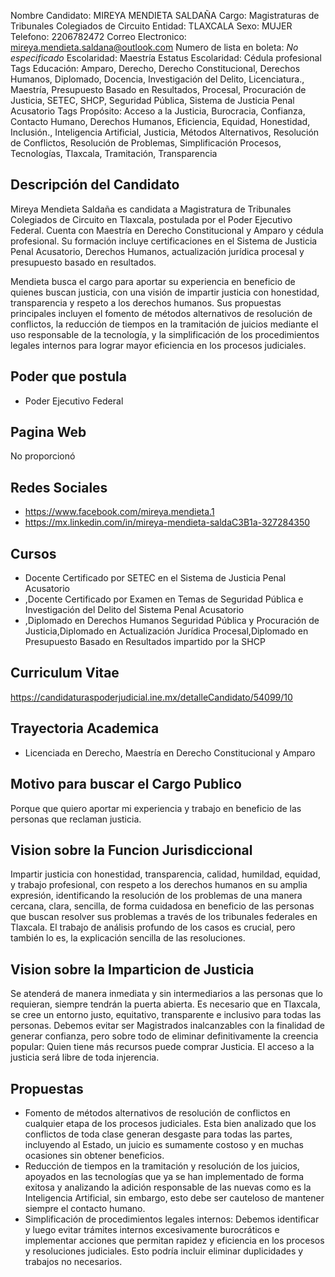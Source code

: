 Nombre Candidato: MIREYA MENDIETA SALDAÑA
Cargo: Magistraturas de Tribunales Colegiados de Circuito
Entidad: TLAXCALA
Sexo: MUJER
Telefono: 2206782472
Correo Electronico: mireya.mendieta.saldana@outlook.com
Numero de lista en boleta: *No especificado*
Escolaridad: Maestría
Estatus Escolaridad: Cédula profesional
Tags Educación: Amparo, Derecho, Derecho Constitucional, Derechos Humanos, Diplomado, Docencia, Investigación del Delito, Licenciatura., Maestría, Presupuesto Basado en Resultados, Procesal, Procuración de Justicia, SETEC, SHCP, Seguridad Pública, Sistema de Justicia Penal Acusatorio
Tags Propósito: Acceso a la Justicia, Burocracia, Confianza, Contacto Humano, Derechos Humanos, Eficiencia, Equidad, Honestidad, Inclusión., Inteligencia Artificial, Justicia, Métodos Alternativos, Resolución de Conflictos, Resolución de Problemas, Simplificación Procesos, Tecnologías, Tlaxcala, Tramitación, Transparencia


## Descripción del Candidato 

Mireya Mendieta Saldaña es candidata a Magistratura de Tribunales Colegiados de Circuito en Tlaxcala, postulada por el Poder Ejecutivo Federal. Cuenta con Maestría en Derecho Constitucional y Amparo y cédula profesional. Su formación incluye certificaciones en el Sistema de Justicia Penal Acusatorio, Derechos Humanos, actualización jurídica procesal y presupuesto basado en resultados. 

Mendieta busca el cargo para aportar su experiencia en beneficio de quienes buscan justicia, con una visión de impartir justicia con honestidad, transparencia y respeto a los derechos humanos. Sus propuestas principales incluyen el fomento de métodos alternativos de resolución de conflictos, la reducción de tiempos en la tramitación de juicios mediante el uso responsable de la tecnología, y la simplificación de los procedimientos legales internos para lograr mayor eficiencia en los procesos judiciales.


## Poder que postula

- Poder Ejecutivo Federal


## Pagina Web

No proporcionó


## Redes Sociales

- https://www.facebook.com/mireya.mendieta.1
- https://mx.linkedin.com/in/mireya-mendieta-saldaC3B1a-327284350


## Cursos

- Docente Certificado por SETEC en el Sistema de Justicia Penal Acusatorio
- ,Docente Certificado por Examen en Temas de Seguridad Pública e Investigación del Delito del Sistema Penal Acusatorio
- ,Diplomado en Derechos Humanos Seguridad Pública y Procuración de Justicia,Diplomado en Actualización Jurídica Procesal,Diplomado en Presupuesto Basado en Resultados impartido por la SHCP


## Curriculum Vitae

https://candidaturaspoderjudicial.ine.mx/detalleCandidato/54099/10


## Trayectoria Academica

- Licenciada en Derecho, Maestría en Derecho Constitucional y Amparo


## Motivo para buscar el Cargo Publico

Porque que quiero aportar mi experiencia y trabajo en beneficio de las personas que reclaman justicia.


## Vision sobre la Funcion Jurisdiccional

Impartir justicia con honestidad, transparencia, calidad, humildad, equidad, y trabajo profesional, con respeto a los derechos humanos en su amplia expresión, identificando la resolución de los problemas de una manera cercana, clara, sencilla, de forma cuidadosa en beneficio de las personas que buscan resolver sus problemas a través de los tribunales federales en Tlaxcala. El trabajo de análisis profundo de los casos es crucial, pero también lo es, la explicación sencilla de las resoluciones.


## Vision sobre la Imparticion de Justicia

Se atenderá de manera inmediata y sin intermediarios a las personas que lo requieran, siempre tendrán la puerta abierta. Es necesario que en Tlaxcala, se cree un entorno justo, equitativo, transparente e inclusivo para todas las personas. Debemos evitar ser Magistrados inalcanzables con la finalidad de generar confianza, pero sobre todo de eliminar definitivamente la creencia popular: Quien tiene más recursos puede comprar Justicia. El acceso a la justicia será libre de toda injerencia.


## Propuestas

- Fomento de métodos alternativos de resolución de conflictos en cualquier etapa de los procesos judiciales. Esta bien analizado que los conflictos de toda clase generan desgaste para todas las partes, incluyendo al Estado, un juicio es sumamente costoso y en muchas ocasiones sin obtener beneficios.
- Reducción de tiempos en la tramitación y resolución de los juicios, apoyados en las tecnologías que ya se han implementado de forma exitosa y analizando la adición responsable de las nuevas como es la Inteligencia Artificial, sin embargo, esto debe ser cauteloso de mantener siempre el contacto humano.
- Simplificación de procedimientos legales internos: Debemos identificar y luego evitar trámites internos excesivamente burocráticos e implementar acciones que permitan rapidez y eficiencia en los procesos y resoluciones judiciales. Esto podría incluir eliminar duplicidades y trabajos no necesarios.

